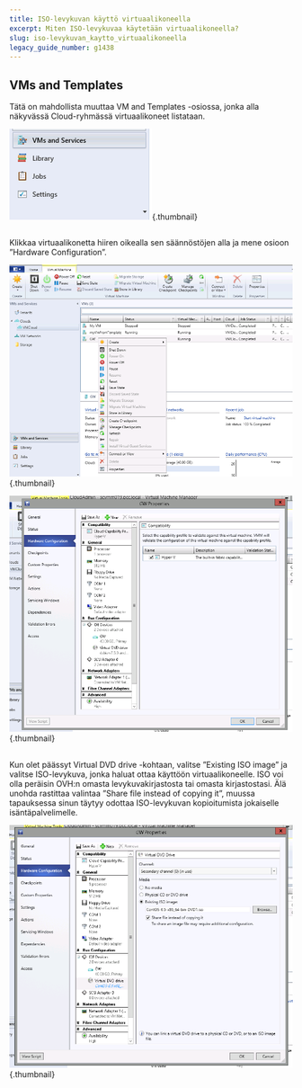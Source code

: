 ```yaml
---
title: ISO-levykuvan käyttö virtuaalikoneella
excerpt: Miten ISO-levykuvaa käytetään virtuaalikoneella?
slug: iso-levykuvan_kaytto_virtuaalikoneella
legacy_guide_number: g1438
---
```



## VMs and Templates
Tätä on mahdollista muuttaa VM and Templates -osiossa, jonka alla näkyvässä Cloud-ryhmässä virtuaalikoneet listataan.

![](images/img_1976.jpg){.thumbnail}


## 
Klikkaa virtuaalikonetta hiiren oikealla sen säännöstöjen alla ja mene osioon ”Hardware Configuration”.

![](images/img_1977.jpg){.thumbnail}

![](images/img_1978.jpg){.thumbnail}


## 
Kun olet päässyt Virtual DVD drive -kohtaan, valitse ”Existing ISO image” ja valitse ISO-levykuva, jonka haluat ottaa käyttöön virtuaalikoneelle.
ISO voi olla peräisin OVH:n omasta levykuvakirjastosta tai omasta kirjastostasi.
Älä unohda rastittaa valintaa ”Share file instead of copying it”, muussa tapauksessa sinun täytyy odottaa ISO-levykuvan kopioitumista jokaiselle isäntäpalvelimelle.

![](images/img_1979.jpg){.thumbnail}

